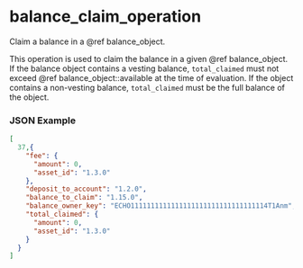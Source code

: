 # balance_claim_operation

Claim a balance in a @ref balance_object.

This operation is used to claim the balance in a given @ref balance_object. If the balance object contains a vesting balance, `total_claimed` must not exceed @ref balance_object::available at the time of evaluation. If the object contains a non-vesting balance, `total_claimed` must be the full balance of the object.

### JSON Example

```json
[
  37,{
    "fee": {
      "amount": 0,
      "asset_id": "1.3.0"
    },
    "deposit_to_account": "1.2.0",
    "balance_to_claim": "1.15.0",
    "balance_owner_key": "ECHO1111111111111111111111111111111114T1Anm",
    "total_claimed": {
      "amount": 0,
      "asset_id": "1.3.0"
    }
  }
]
```